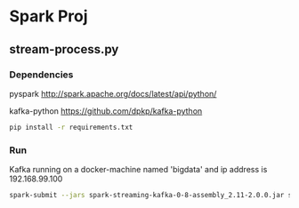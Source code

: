 # Spark Proj

## stream-process.py

### Dependencies
pyspark         http://spark.apache.org/docs/latest/api/python/

kafka-python    https://github.com/dpkp/kafka-python

```sh
pip install -r requirements.txt
```

### Run
Kafka running on a docker-machine named 'bigdata' and ip address is 192.168.99.100

```sh
spark-submit --jars spark-streaming-kafka-0-8-assembly_2.11-2.0.0.jar stream-processing.py
```
